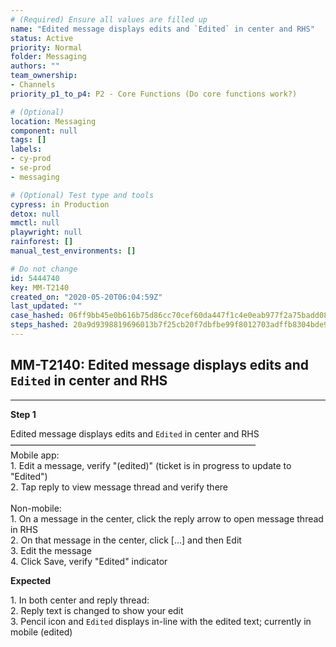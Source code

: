 ```yaml
---
# (Required) Ensure all values are filled up
name: "Edited message displays edits and `Edited` in center and RHS"
status: Active
priority: Normal
folder: Messaging
authors: ""
team_ownership: 
- Channels
priority_p1_to_p4: P2 - Core Functions (Do core functions work?)

# (Optional)
location: Messaging
component: null
tags: []
labels: 
- cy-prod
- se-prod
- messaging

# (Optional) Test type and tools
cypress: in Production
detox: null
mmctl: null
playwright: null
rainforest: []
manual_test_environments: []

# Do not change
id: 5444740
key: MM-T2140
created_on: "2020-05-20T06:04:59Z"
last_updated: ""
case_hashed: 06ff9bb45e0b616b75d86cc70cef60da447f1c4e0eab977f2a75badd08f53918483e7c3a05984c656aed67c5014d00d7
steps_hashed: 20a9d9398819696013b7f25cb20f7dbfbe99f8012703adffb8304bde99720d145f05921a1e412e0f079eb0cf30c0717d
---
```


<!-- (Auto-generated) Based on frontmatter's "key" and "name" -->

## MM-T2140: Edited message displays edits and `Edited` in center and RHS

---

**Step 1**

Edited message displays edits and `Edited` in center and RHS\
————————————————————————————\
Mobile app:\
1\. Edit a message, verify "(edited)" (ticket is in progress to update to "Edited")\
2\. Tap reply to view message thread and verify there\
\
Non-mobile:\
1\. On a message in the center, click the reply arrow to open message thread in RHS\
2\. On that message in the center, click \[...] and then Edit\
3\. Edit the message\
4\. Click Save, verify "Edited" indicator

**Expected**

1\. In both center and reply thread:\
2\. Reply text is changed to show your edit\
3\. Pencil icon and `Edited` displays in-line with the edited text; currently in mobile (edited)
